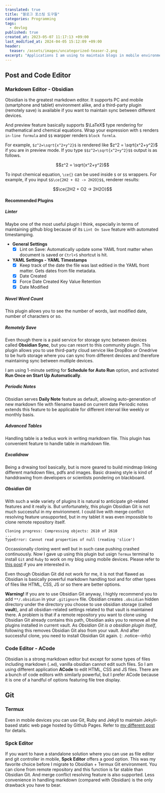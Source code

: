 ```yaml
---
translated: true
title: "블로그 포스팅 도구들"
categories: Programming
tags:
  - devlog
published: true
created_at: 2023-05-07 11:17:13 +09:00
last_modified_at: 2024-04-05 15:12:09 +09:00
header:
  teaser: /assets/images/uncategorized-teaser-2.png
excerpt: "Applications I am using to maintain blogs in mobile environment"
---
```


## Post and Code Editor

### Markdown Editor - Obsidian

Obsidian is the greatest markdown editor.  It supports PC and mobile (smartphone and tablet) environment alike, and a third-party plugin (remotely save) is available if you want to maintain sync between different devices.

And preview feature basically supports $\LaTeX$ type rendering for mathematical and chemical equations.  Wrap your expression with `$` renders `in-line formula` and `$$` warpper renders `block formla`.

For example, `$z^2=\sqrt{x^2+y^2}$` is rendered like $z^2 = \sqrt{x^2+y^2}$ if you are in preview mode.  If you type `$$z^2=\sqrt{x^2+y^2}$$` output is as follows.

$$z^2 = \sqrt{x^2+y^2}$$

To input chemical equation, `\ce{}` can be used inside `$` or `$$` wrappers.  For example, if you input `$$\ce{2H2 + O2 -> 2H2O}$$`, renderer results:

$$\ce{2H2 + O2 -> 2H2O}$$

#### Recommended Plugins

##### Linter

Maybe one of the most useful plugin I think, especially in terms of maintaining github blog because of its `Lint On Save` feature with automated timestamping.

- **General Settings**
    - [x] Lint on Save: Automatically update some YAML front matter when document is saved or `Ctrl+S` shortcut is hit.
- **YAML Settings - YAML Timestamps**
    - [x] Keep track of the date the file was last editied in the YAML front matter.  Gets dates from file metadata.
    - [x] Date Created
    - [x] Force Date Created Key Value Retention
    - [x] Date Modified

##### Novel Word Count

This plugin allows you to see the number of words, last modified date, number of characters or so.

##### Remotely Save

Even though there is a paid service for storage sync between devices called **Obsidian Sync**, but you can resort to this community plugin.  This plugin allows you to use third-party cloud service like DropBox or Onedrive to be hurb storage where you can sync from different devices and therefore maintaining sync between mutliple devices.

I am using 1-minute setting for **Schedule for Auto Run** option, and activated **Run Once on Start Up Automatically**.

##### Periodic Notes

Obsidian serves **Daily Note** feature as default, allowing auto-generation of new markdown file with filename based on current date  Periodic notes extends this feature to be applicable for different interval like weekly or monthly basis.

##### Advanced Tables

Handling table is a tedius work in writing markdown file.  This plugin has convenient feature to handle table in markdown file.

##### Excalidraw

Being a drwaing tool basically, but is more geared to build mindmap linking different markdown files, pdfs and images.  Basic drawing style is kind of handdrawing from developers or scientists pondering on blackboard.

##### Obsidian Git

With such a wide variety of plugins it is natural to anticipate git-related features and it really is.  But unfortunately, this plugin Obsidian Git is not much successful in my envirionment.  I could live with merge conflict resolving feature unsupported, but in my tablet it was even impossible to clone remote repository itself.

```
Cloning progress: Compressing objects: 2610 of 2610
...
TypeError: Cannot read properties of null (reading 'slice')
```

Occassionally cloning went well but in such case pushing crashed continuously.  Now I gave up using this plugin but usign `Termux` terminal to install `Git` and `Ruby` to work on my blog using mobile devices.  Please refer to [this post](https://lazyjobseeker.github.io/en/posts/jekyll-based-github-blog-local-build-test-in-android-mobile-environment) if you are interested in.

Even though Obsidian Git did not work for me, it is not that flawed as Obsidian is basically powerful markdown handling tool and for other types of files like HTML, CSS, JS or so there are better options.

**Warning!** If you are to use Obsidian Git anyway, I highly recommend you to add
`**/.obsidian` in your `.gitignore` file.  Obsidian creates `.obsidian` hidden directory under the directory you choose to use obsidian storage (called **vault**), and all obsidian-related settings related to that vault is maintained there.  A problem is that if a remote repository you want to clone using Obsidian Git already contains this path, Obsidian asks you to remove all the plugins installed in current vault.  As *Obsidian Git is a obsidian plugin itself*, following this removes Obsidian Git also from your vault.  And after successful clone, you need to install Obsidian Git again.
{: .notice--info}

### Code Editor - ACode

Obsidian is a strong markdown editor but except for some types of files including markdown (`.md`), vanilla obsidian cannot edit such files.  So I am using different application **ACode** to edit HTML, CSS and JS files.  There are a bunch of code editors with similarly powerful, but I prefer ACode because it is one of a handful of options featuring file tree display.

## Git

### Termux

Even in mobile devices you can use Git, Ruby and Jekyll to maintain Jekyll-based static web page hosted by Github Pages.  Refer to [my different post](https://lazyjobseeker.github.io/en/posts/jekyll-based-github-blog-local-build-test-in-android-mobile-environment) for details.

### Spck Editor

If you want to have a standalone solution where you can use as file editor and git controller in mobile, **Spck Editor** offers a good option.  This was my favorite choice before I migrate to Obsidian + Termux Git environment.  You can clone from remote repository and this function is far stable than Obsidian Git.  And merge conflict resolving feature is also supported.  Less convenience in handling markdown (compared with Obsidian) is the only drawback you have to bear.